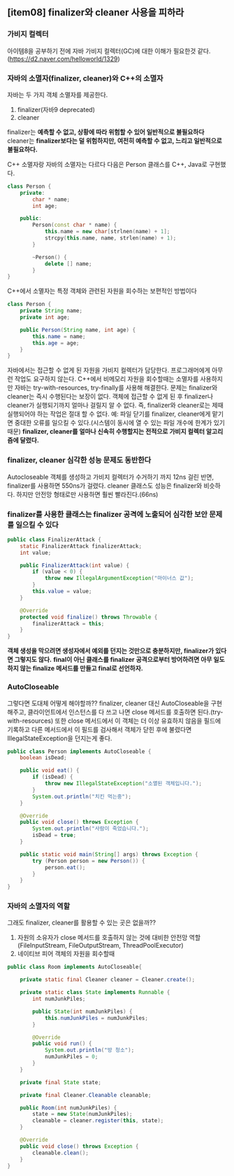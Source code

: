 ## [item08] finalizer와 cleaner 사용을 피하라

### 가비지 컬렉터

아이템8을 공부하기 전에 자바 가비지 컬렉터(GC)에 대한 이해가 필요한것 같다.
(https://d2.naver.com/helloworld/1329)

### 자바의 소멸자(finalizer, cleaner)와 C++의 소멸자

자바는 두 가지 객체 소멸자를 제공한다.

1. finalizer(자바9 deprecated)
2. cleaner

finalizer는 **예측할 수 없고, 상황에 따라 위험할 수 있어 일반적으로 불필요하다**
cleaner는 **finalizer보다는 덜 위험하지만, 여전히 예측할 수 없고, 느리고 일반적으로 불필요하다.**

C++ 소멸자랑 자바의 소멸자는 다르다
다음은 Person 클래스를 C++, Java로 구현했다.

```c++
class Person {
    private:
        char * name;
        int age;

    public:
        Person(const char * name) {
            this.name = new char[strlnen(name) + 1];
            strcpy(this.name, name, strlen(name) + 1);
        }

        ~Person() {
            delete [] name;
        }
}
```

C++에서 소멸자는 특정 객체와 관련된 자원을 회수하는 보편적인 방법이다

```java
class Person {
    private String name;
    private int age;

    public Person(String name, int age) {
        this.name = name;
        this.age = age;
    }
}
```

자바에서는 접근할 수 없게 된 자원을 가비지 컬렉터가 담당한다. 프로그래머에게 아무런 작업도 요구하지 않는다.
C++에서 비메모리 자원을 회수할때는 소멸자를 사용하지만 자바는 try-with-resources, try-finally를 사용해 해결한다.
문제는 finalizer와 cleaner는 즉시 수행된다는 보장이 없다. 객체에 접근할 수 없게 된 후 finalizer나 cleaner가 실행되기까지 얼마나 걸릴지 알 수 없다. 즉, finalizer와 cleaner로는 제때 실행되어야 하는 작업은 절대 할 수 없다.
예: 파일 닫기를 finalizer, cleaner에게 맡기면 중대한 오류를 일으킬 수 있다.(시스템이 동시에 열 수 있는 파일 개수에 한계가 있기 때문)
**finalizer, cleaner를 얼마나 신속히 수행할지는 전적으로 가비지 컬렉터 알고리즘에 달렸다.**

### finalizer, cleaner 심각한 성능 문제도 동반한다

Autocloseable 객체를 생성하고 가비지 컬렉터가 수거하기 까지 12ns 걸린 반면, finalizer를 사용하면 550ns가
걸렸다. cleaner 클래스도 성능은 finalizer와 비슷하다. 하지만 안전망 형태로만 사용하면 훨씬 빨라진다.(66ns)

### finalizer를 사용한 클래스는 finalizer 공격에 노출되어 심각한 보안 문제를 일으킬 수 있다

```java
public class FinalizerAttack {
    static FinalizerAttack finalizerAttack;
    int value;

    public FinalizerAttack(int value) {
        if (value < 0) {
            throw new IllegalArgumentException("마이너스 값");
        }
        this.value = value;
    }

    @Override
    protected void finalize() throws Throwable {
        finalizerAttack = this;
    }
}
```

**객체 생성을 막으려면 생성자에서 예외를 던지는 것만으로 충분하지만, finalizer가 있다면 그렇지도 않다.**
**final이 아닌 클래스를 finalizer 공격으로부터 방어하려면 아무 일도 하지 않는 finalize 메서드를 만들고 final로 선언하자.**

### AutoCloseable

그렇다면 도대체 어떻게 해야할까?? finalizer, cleaner 대신 AutoCloseable을 구현해주고, 클라이언트에서 인스턴스를 다 쓰고 나면 close 메서드를 호출하면 된다.(try-with-resources)
또한 close 메서드에서 이 객체는 더 이상 유효하지 않음을 필드에 기록하고 다른 메서드에서 이 필드를 검사해서 객체가 닫힌 후에 불렸다면 IllegalStateException을 던지는게 좋다.

```java
public class Person implements AutoCloseable {
    boolean isDead;

    public void eat() {
        if (isDead) {
            throw new IllegalStateException("소멸된 객체입니다.");
        }
        System.out.println("치킨 먹는중");
    }

    @Override
    public void close() throws Exception {
        System.out.println("사람이 죽었습니다.");
        isDead = true;
    }

    public static void main(String[] args) throws Exception {
        try (Person person = new Person()) {
            person.eat();
        }
    }
}
```

### 자바의 소멸자의 역할

그래도 finalizer, cleaner를 활용할 수 있는 곳은 없을까??

1. 자원의 소유자가 close 메서드를 호출하지 않는 것에 대비한 안전망 역할(FileInputStream, FileOutputStream, ThreadPoolExecutor)
2. 네이티브 피어 객체의 자원을 회수할때

```java
public class Room implements AutoCloseable{

    private static final Cleaner cleaner = Cleaner.create();

    private static class State implements Runnable {
        int numJunkPiles;

        public State(int numJunkPiles) {
            this.numJunkPiles = numJunkPiles;
        }

        @Override
        public void run() {
            System.out.println("방 청소");
            numJunkPiles = 0;
        }
    }

    private final State state;

    private final Cleaner.Cleanable cleanable;

    public Room(int numJunkPiles) {
        state = new State(numJunkPiles);
        cleanable = cleaner.register(this, state);
    }

    @Override
    public void close() throws Exception {
        cleanable.clean();
    }
}
```
